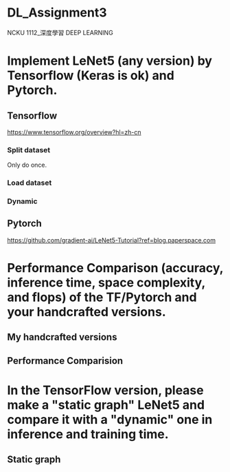 # DL_Assignment3
NCKU 1112_深度學習 DEEP LEARNING

# Implement LeNet5 (any version) by Tensorflow (Keras is ok) and Pytorch.
## Tensorflow
https://www.tensorflow.org/overview?hl=zh-cn
### Split dataset
Only do once.
### Load dataset
### Dynamic

## Pytorch
https://github.com/gradient-ai/LeNet5-Tutorial?ref=blog.paperspace.com

# Performance Comparison (accuracy, inference time, space complexity, and flops) of the TF/Pytorch and your handcrafted versions. 
## My handcrafted versions
## Performance Comparision

# In the TensorFlow version, please make a "static graph" LeNet5 and compare it with a "dynamic" one in inference and training time.
## Static graph

